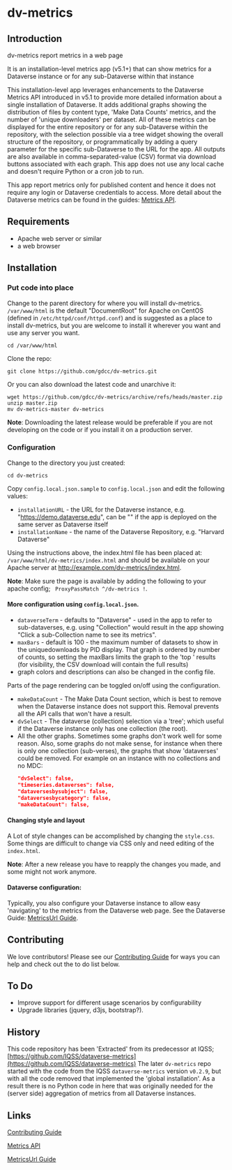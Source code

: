 # dv-metrics

## Introduction

dv-metrics report metrics in a web page

It is an installation-level metrics app (v5.1+) that can show metrics for a Dataverse instance 
or for any sub-Dataverse within that instance


This installation-level app leverages enhancements to the Dataverse Metrics API introduced in v5.1 
to provide more detailed information about a single installation of Dataverse. 
It adds additional graphs showing the distribution of files by content type, 'Make Data Counts' metrics, 
and the number of 'unique downloaders' per dataset. 
All of these metrics can be displayed for the entire repository or for any sub-Dataverse within the repository, 
with the selection possible via a tree widget showing the overall structure of the repository, 
or programmatically by adding a query parameter for the specific sub-Dataverse to the URL for the app. 
All outputs are also available in comma-separated-value (CSV) format via download buttons associated with each graph. 
This app does not use any local cache and doesn't require Python or a cron job to run.

This app report metrics only for published content and hence it does not require any login or Dataverse credentials to access.
More detail about the Dataverse metrics can be found in the guides: [Metrics API](http://guides.dataverse.org/en/latest/api/metrics.html).

## Requirements

- Apache web server or similar
- a web browser

## Installation

### Put code into place

Change to the parent directory for where you will install dv-metrics. `/var/www/html` is the default "DocumentRoot" 
for Apache on CentOS (defined in `/etc/httpd/conf/httpd.conf`) and is suggested as a place to install dv-metrics, but you are welcome to install it 
wherever you want and use any server you want.

    cd /var/www/html

Clone the repo:

    git clone https://github.com/gdcc/dv-metrics.git

Or you can also download the latest code and unarchive it:

    wget https://github.com/gdcc/dv-metrics/archive/refs/heads/master.zip
    unzip master.zip
    mv dv-metrics-master dv-metrics

__Note__: Downloading the latest release would be preferable if you are not developing on the code or if you install it on a production server.


### Configuration

Change to the directory you just created:

    cd dv-metrics

Copy `config.local.json.sample` to `config.local.json` and edit the following values:

- `installationURL` - the URL for the Dataverse instance, e.g. "https://demo.dataverse.edu", 
   can be "" if the app is deployed on the same server as Dataverse itself
- `installationName` - the name of the Dataverse Repository, e.g. "Harvard Dataverse"

Using the instructions above, the index.html file has been placed at: 
`/var/www/html/dv-metrics/index.html`
and should be available on your Apache server at http://example.com/dv-metrics/index.html. 

__Note__: Make sure the page is available by adding the following to your apache config; ` ProxyPassMatch ^/dv-metrics !`. 

#### More configuration using `config.local.json`.

- `dataverseTerm` - defaults to "Dataverse" - used in the app to refer to sub-dataverses,
  e.g. using "Collection" would result in the app showing "Click a sub-Collection name to see its metrics".
- `maxBars` - default is 100 - the maximum number of datasets to show in the uniquedownloads by PID display.
  That graph is ordered by number of counts, so setting the maxBars limits the graph to the 'top <N>' results
  (for visibility, the CSV download will contain the full results)
- graph colors and descriptions can also be changed in the config file.

Parts of the page rendering can be toggled on/off using the configuration.

- `makeDataCount` - The Make Data Count section, which is best to remove when the Dataverse instance does not support this.
  Removal prevents all the API calls that won't have a result.
- `dvSelect` - The dataverse (collection) selection via a 'tree'; which useful if the Dataverse instance only has one collection (the root).
- All the other graphs. Sometimes some graphs don't work well for some reason.
  Also, some graphs do not make sense, for instance when there is only one collection (sub-verses),
  the graphs that show 'dataverses' could be removed.
  For example on an instance with no collections and no MDC:
  ```json
  "dvSelect": false,
  "timeseries.dataverses": false,
  "dataversesbysubject": false,
  "dataversesbycategory": false,
  "makeDataCount": false,
  ```

#### Changing style and layout

A Lot of style changes can be accomplished by changing the `style.css`. 
Some things are difficult to change via CSS only and need editing of the `index.html`.

__Note__: After a new release you have to reapply the changes you made, 
and some might not work anymore. 


#### Dataverse configuration: 

Typically, you also configure your Dataverse instance to allow easy 'navigating' to the metrics from the Dataverse web page.
See the Dataverse Guide: [MetricsUrl Guide](https://guides.dataverse.org/en/latest/installation/config.html#metricsurl).

## Contributing

We love contributors! Please see our [Contributing Guide](CONTRIBUTING.md) for ways you can help and check out the to do list below.

## To Do

- Improve support for different usage scenarios by configurability 
- Upgrade libraries (jquery, d3js, bootstrap?). 

## History

This code repository has been 'Extracted' from its predecessor at IQSS; [https://github.com/IQSS/dataverse-metrics](https://github.com/IQSS/dataverse-metrics)
The later `dv-metrics` repo started with the code from the IQSS `dataverse-metrics` version `v0.2.9`, 
but with all the code removed that implemented the 'global installation'. 
As a result there is no Python code in here that was originally needed for the (server side) aggregation of metrics from all Dataverse instances. 

## Links

[Contributing Guide](CONTRIBUTING.md)

[Metrics API](http://guides.dataverse.org/en/latest/api/metrics.html)

[MetricsUrl Guide](https://guides.dataverse.org/en/latest/installation/config.html#metricsurl)

